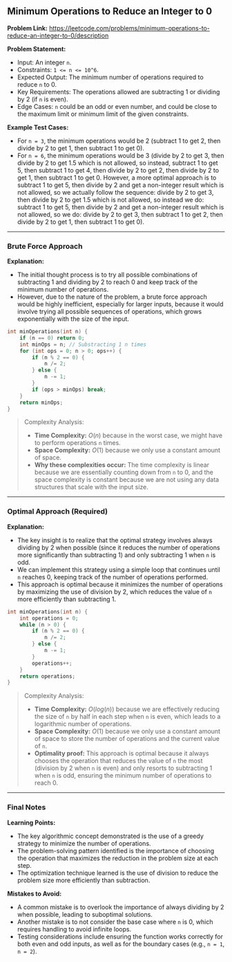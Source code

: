 ## Minimum Operations to Reduce an Integer to 0

**Problem Link:** https://leetcode.com/problems/minimum-operations-to-reduce-an-integer-to-0/description

**Problem Statement:**
- Input: An integer `n`.
- Constraints: `1 <= n <= 10^6`.
- Expected Output: The minimum number of operations required to reduce `n` to 0.
- Key Requirements: The operations allowed are subtracting 1 or dividing by 2 (if `n` is even).
- Edge Cases: `n` could be an odd or even number, and could be close to the maximum limit or minimum limit of the given constraints.

**Example Test Cases:**
- For `n = 3`, the minimum operations would be 2 (subtract 1 to get 2, then divide by 2 to get 1, then subtract 1 to get 0).
- For `n = 6`, the minimum operations would be 3 (divide by 2 to get 3, then divide by 2 to get 1.5 which is not allowed, so instead, subtract 1 to get 5, then subtract 1 to get 4, then divide by 2 to get 2, then divide by 2 to get 1, then subtract 1 to get 0. However, a more optimal approach is to subtract 1 to get 5, then divide by 2 and get a non-integer result which is not allowed, so we actually follow the sequence: divide by 2 to get 3, then divide by 2 to get 1.5 which is not allowed, so instead we do: subtract 1 to get 5, then divide by 2 and get a non-integer result which is not allowed, so we do: divide by 2 to get 3, then subtract 1 to get 2, then divide by 2 to get 1, then subtract 1 to get 0).

---

### Brute Force Approach

**Explanation:**
- The initial thought process is to try all possible combinations of subtracting 1 and dividing by 2 to reach 0 and keep track of the minimum number of operations.
- However, due to the nature of the problem, a brute force approach would be highly inefficient, especially for larger inputs, because it would involve trying all possible sequences of operations, which grows exponentially with the size of the input.

```cpp
int minOperations(int n) {
    if (n == 0) return 0;
    int minOps = n; // Substracting 1 n times
    for (int ops = 0; n > 0; ops++) {
        if (n % 2 == 0) {
            n /= 2;
        } else {
            n -= 1;
        }
        if (ops > minOps) break;
    }
    return minOps;
}
```

> Complexity Analysis:
> - **Time Complexity:** $O(n)$ because in the worst case, we might have to perform operations `n` times.
> - **Space Complexity:** $O(1)$ because we only use a constant amount of space.
> - **Why these complexities occur:** The time complexity is linear because we are essentially counting down from `n` to 0, and the space complexity is constant because we are not using any data structures that scale with the input size.

---

### Optimal Approach (Required)

**Explanation:**
- The key insight is to realize that the optimal strategy involves always dividing by 2 when possible (since it reduces the number of operations more significantly than subtracting 1) and only subtracting 1 when `n` is odd.
- We can implement this strategy using a simple loop that continues until `n` reaches 0, keeping track of the number of operations performed.
- This approach is optimal because it minimizes the number of operations by maximizing the use of division by 2, which reduces the value of `n` more efficiently than subtracting 1.

```cpp
int minOperations(int n) {
    int operations = 0;
    while (n > 0) {
        if (n % 2 == 0) {
            n /= 2;
        } else {
            n -= 1;
        }
        operations++;
    }
    return operations;
}
```

> Complexity Analysis:
> - **Time Complexity:** $O(log(n))$ because we are effectively reducing the size of `n` by half in each step when `n` is even, which leads to a logarithmic number of operations.
> - **Space Complexity:** $O(1)$ because we only use a constant amount of space to store the number of operations and the current value of `n`.
> - **Optimality proof:** This approach is optimal because it always chooses the operation that reduces the value of `n` the most (division by 2 when `n` is even) and only resorts to subtracting 1 when `n` is odd, ensuring the minimum number of operations to reach 0.

---

### Final Notes

**Learning Points:**
- The key algorithmic concept demonstrated is the use of a greedy strategy to minimize the number of operations.
- The problem-solving pattern identified is the importance of choosing the operation that maximizes the reduction in the problem size at each step.
- The optimization technique learned is the use of division to reduce the problem size more efficiently than subtraction.

**Mistakes to Avoid:**
- A common mistake is to overlook the importance of always dividing by 2 when possible, leading to suboptimal solutions.
- Another mistake is to not consider the base case where `n` is 0, which requires handling to avoid infinite loops.
- Testing considerations include ensuring the function works correctly for both even and odd inputs, as well as for the boundary cases (e.g., `n = 1`, `n = 2`).